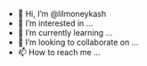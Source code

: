 - 👋 Hi, I’m @lilmoneykash
- 👀 I’m interested in ...
- 🌱 I’m currently learning ...
- 💞️ I’m looking to collaborate on ...
- 📫 How to reach me ...

<!---
lilmoneykash/lilmoneykash is a ✨ special ✨ repository because its `README.md` (this file) appears on your GitHub profile.
You can click the Preview link to take a look at your changes.
--->

